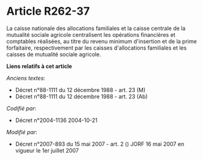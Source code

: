 # Article R262-37

La caisse nationale des allocations familiales et la caisse centrale de la mutualité sociale agricole centralisent les
opérations financières et comptables réalisées, au titre du revenu minimum d'insertion et de la prime forfaitaire,
respectivement par les caisses d'allocations familiales et les caisses de mutualité sociale agricole.

**Liens relatifs à cet article**

_Anciens textes_:

  - Décret n°88-1111 du 12 décembre 1988 - art. 23 (M)
  - Décret n°88-1111 du 12 décembre 1988 - art. 23 (Ab)

_Codifié par_:

  - Décret n°2004-1136 2004-10-21

_Modifié par_:

  - Décret n°2007-893 du 15 mai 2007 - art. 2 () JORF 16 mai 2007 en vigueur le 1er juillet 2007
